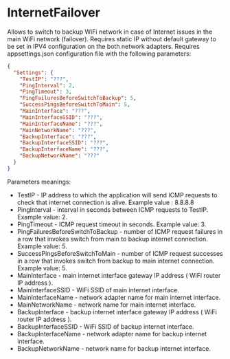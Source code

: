 # InternetFailover

Allows to switch to backup WiFi network in case of Internet issues in the main WiFi network (failover).
Requires static IP without default gateway to be set in IPV4 configuration on the both network adapters.
Requires appsettings.json configuration file with the following parameters:

```json
{
  "Settings": {
    "TestIP": "???",
    "PingInterval": 2,
    "PingTimeout": 3,
    "PingFailuresBeforeSwitchToBackup": 5,
    "SuccessPingsBeforeSwitchToMain": 5,
    "MainInterface": "???",
    "MainInterfaceSSID": "???",
    "MainInterfaceName": "???",
    "MainNetworkName": "???",
    "BackupInterface": "???",
    "BackupInterfaceSSID": "???",
    "BackupInterfaceName": "???",
    "BackupNetworkName": "???"
  }
}
```

Parameters meanings:

- TestIP - IP address to which the application will send ICMP requests to check that internet connection is alive. Example value : 8.8.8.8
- PingInterval - interval in seconds between ICMP requests to TestIP. Example value: 2.
- PingTimeout - ICMP request timeout in seconds. Example value: 3.
- PingFailuresBeforeSwitchToBackup - number of ICMP request failures in a row that invokes switch from main to backup internet connection. Example value: 5.
- SuccessPingsBeforeSwitchToMain - number of ICMP request successes in a row that invokes switch from backup to main internet connection. Example value: 5.
- MainInterface - main internet interface gateway IP address ( WiFi router IP address ).
- MainInterfaceSSID - WiFi SSID of main internet interface.
- MainInterfaceName - network adapter name for main internet interface.
- MainNetworkName - network name for main internet interface.
- BackupInterface - backup internet interface gateway IP address ( WiFi router IP address ).
- BackupInterfaceSSID - WiFi SSID of backup internet interface.
- BackupInterfaceName - network adapter name for backup internet interface.
- BackupNetworkName - network name for backup internet interface.
